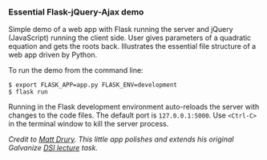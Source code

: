 ### Essential Flask-jQuery-Ajax demo  

Simple demo of a web app with Flask running the server and jQuery (JavaScript) running the client side. User gives parameters of a quadratic equation and gets the roots back. Illustrates the essential file structure of a web app driven by Python.

To run the demo from the command line:  

`$ export FLASK_APP=app.py FLASK_ENV=development`  
`$ flask run`  

Running in the Flask development environment auto-reloads the server with changes to the code files. The default port is `127.0.0.1:5000`. Use `<Ctrl-C>` in the terminal window to kill the server process.

*Credit to <a href='https://github.com/madrury'>Matt Drury</a>. This little app polishes and extends his original Galvanize <a href='https://github.com/gSchool/DSI_Lectures/tree/master/data-products'>DSI lecture</a> task.*
